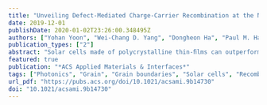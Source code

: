 ```yaml
---
title: "Unveiling Defect-Mediated Charge-Carrier Recombination at the Nanometer Scale in Polycrystalline Solar Cells"
date: 2019-12-01
publishDate: 2020-01-02T23:26:00.348495Z
authors: ["Yohan Yoon", "Wei-Chang D. Yang", "Dongheon Ha", "Paul M. Haney", "Daniel Hirsch", "Heayoung P. Yoon", "Renu Sharma", "Nikolai B. Zhitenev"]
publication_types: ["2"]
abstract: "Solar cells made of polycrystalline thin-ﬁlms can outperform their single-crystalline counterparts despite the presence of grain boundaries (GBs). To unveil the inﬂuence of GBs, high spatial resolution characterization techniques are needed to measure local properties in their vicinity. However, results obtained using single technique may provide limited aspects about the GB eﬀect. Here, we employ two techniques, near-ﬁeld scanning photocurrent microscopy (NSPM) and scanning transmission electron microscope based cathodoluminescence spectroscopy (STEM-CL), to characterize CdTe solar cells at the nanoscale. The signal contrast from the grain interiors (GIs) to the GBs, for high-eﬃciency cells where CdTe is deposited at a high substrate temperature (500 °C) and treated by CdCl2, is found reverse from one technique to another. NSPM reveals increased photocurrents at the GBs, while STEM-CL shows reduced CL intensity and energy redshifts of the spectral peak at the GBs. The results are attributed to the increased nonradiative recombination and the band bending mediated by the surface defects and the shallow-level defects at GBs, respectively. We discuss the advantages of sample geometry for room-temperature STEM-CL and present numerical simulations as well as analytical models to extract the ratio of GB recombination velocity to minority carrier diﬀusivity that can be used for evaluating the GB eﬀect in other polycrystalline solar cells."
featured: true
publication: "*ACS Applied Materials & Interfaces*"
tags: ["Photonics", "Grain", "Grain boundaries", "Solar cells", "Recombination", "Scanning transmission electron microscopy", "Cathodoluminescence", "Near-field scanning photocurrent microscopy"]
url_pdf: "https://pubs.acs.org/doi/10.1021/acsami.9b14730"
doi: "10.1021/acsami.9b14730"
---
```

